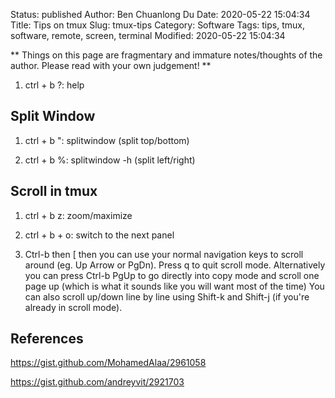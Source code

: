 Status: published
Author: Ben Chuanlong Du
Date: 2020-05-22 15:04:34
Title: Tips on tmux
Slug: tmux-tips
Category: Software
Tags: tips, tmux, software, remote, screen, terminal
Modified: 2020-05-22 15:04:34

**
Things on this page are fragmentary and immature notes/thoughts of the author. 
Please read with your own judgement!
**
 
1. ctrl + b ?: help

## Split Window

1. ctrl + b ": splitwindow (split top/bottom)

2. ctrl + b %: splitwindow -h (split left/right) 

## Scroll in tmux

1. ctrl + b z: zoom/maximize

2. ctrl + b + o: switch to the next panel

3. Ctrl-b then [ then you can use your normal navigation keys to scroll around (eg. Up Arrow or PgDn). 
    Press q to quit scroll mode.
    Alternatively you can press Ctrl-b PgUp to go directly into copy mode 
    and scroll one page up (which is what it sounds like you will want most of the time)
    You can also scroll up/down line by line using Shift-k 
    and Shift-j (if you're already in scroll mode).

## References

https://gist.github.com/MohamedAlaa/2961058

https://gist.github.com/andreyvit/2921703


